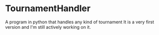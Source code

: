 # TournamentHandler
A program in python that handles any kind of tournament 
It is a very first version and I'm still actively working on it.
